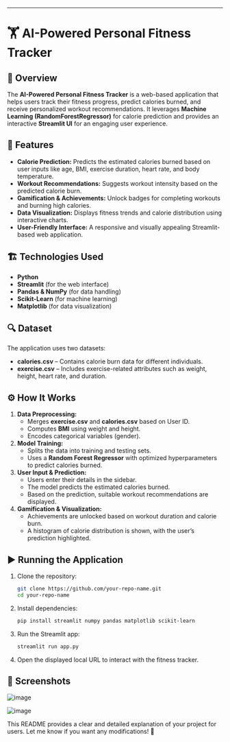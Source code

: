 ---

# 🏋️ AI-Powered Personal Fitness Tracker  

## 📌 Overview  
The **AI-Powered Personal Fitness Tracker** is a web-based application that helps users track their fitness progress, predict calories burned, and receive personalized workout recommendations. It leverages **Machine Learning (RandomForestRegressor)** for calorie prediction and provides an interactive **Streamlit UI** for an engaging user experience.  

## 🚀 Features  
- **Calorie Prediction:** Predicts the estimated calories burned based on user inputs like age, BMI, exercise duration, heart rate, and body temperature.  
- **Workout Recommendations:** Suggests workout intensity based on the predicted calorie burn.  
- **Gamification & Achievements:** Unlock badges for completing workouts and burning high calories.  
- **Data Visualization:** Displays fitness trends and calorie distribution using interactive charts.  
- **User-Friendly Interface:** A responsive and visually appealing Streamlit-based web application.  

## 🏗️ Technologies Used  
- **Python**  
- **Streamlit** (for the web interface)  
- **Pandas & NumPy** (for data handling)  
- **Scikit-Learn** (for machine learning)  
- **Matplotlib** (for data visualization)  

## 🔍 Dataset  
The application uses two datasets:  
- **calories.csv** – Contains calorie burn data for different individuals.  
- **exercise.csv** – Includes exercise-related attributes such as weight, height, heart rate, and duration.  

## ⚙️ How It Works  
1. **Data Preprocessing:**  
   - Merges **exercise.csv** and **calories.csv** based on User ID.  
   - Computes **BMI** using weight and height.  
   - Encodes categorical variables (gender).  
2. **Model Training:**  
   - Splits the data into training and testing sets.  
   - Uses a **Random Forest Regressor** with optimized hyperparameters to predict calories burned.  
3. **User Input & Prediction:**  
   - Users enter their details in the sidebar.  
   - The model predicts the estimated calories burned.  
   - Based on the prediction, suitable workout recommendations are displayed.  
4. **Gamification & Visualization:**  
   - Achievements are unlocked based on workout duration and calorie burn.  
   - A histogram of calorie distribution is shown, with the user’s prediction highlighted.  

## ▶️ Running the Application  
1. Clone the repository:  
   ```bash
   git clone https://github.com/your-repo-name.git
   cd your-repo-name
   ```
2. Install dependencies:  
   ```bash
   pip install streamlit numpy pandas matplotlib scikit-learn
   ```
3. Run the Streamlit app:  
   ```bash
   streamlit run app.py
   ```
4. Open the displayed local URL to interact with the fitness tracker.  

## 📌 Screenshots  
![image](https://github.com/user-attachments/assets/c05acfbf-f0ed-4ca4-8c36-48015780f818)

![image](https://github.com/user-attachments/assets/b1a38709-5a5c-4c82-952c-b99f521b7aaf)


This README provides a clear and detailed explanation of your project for users. Let me know if you want any modifications! 🚀
